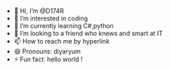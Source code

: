 - 👋 Hi, I’m @D174R
- 👀 I’m interested in coding
- 🌱 I’m currently learning C#,python
- 💞️ I’m looking to a friend who knews and smart at IT
- 📫 How to reach me by hyperlink
- 😄 Pronouns: diyaryum
- ⚡ Fun fact: hello world !

<!---
D174R/D174R is a ✨ special ✨ repository because its `README.md` (this file) appears on your GitHub profile.
You can click the Preview link to take a look at your changes.
--->
